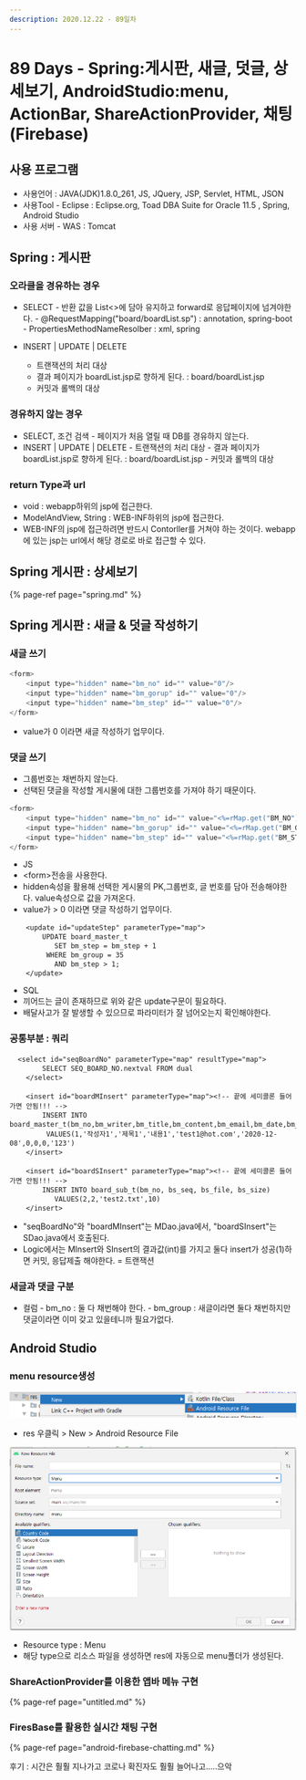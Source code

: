 ```yaml
---
description: 2020.12.22 - 89일차
---
```


# 89 Days - Spring:게시판, 새글, 덧글, 상세보기, AndroidStudio:menu, ActionBar, ShareActionProvider, 채팅\(Firebase\)

## 사용 프로그램

* 사용언어 : JAVA\(JDK\)1.8.0\_261, JS, JQuery, JSP, Servlet, HTML, JSON
* 사용Tool  - Eclipse : Eclipse.org, Toad DBA Suite for Oracle 11.5 , Spring, Android Studio
* 사용 서버 - WAS : Tomcat

## Spring : 게시판

### 오라클을 경유하는 경우

* SELECT - 반환 값을 List&lt;&gt;에 담아 유지하고 forward로 응답페이지에 넘겨야한다. - @RequestMapping\("board/boardList.sp"\) : annotation, spring-boot - PropertiesMethodNameResolber : xml,  spring
* INSERT \| UPDATE \| DELETE

  - 트랜잭션의 처리 대상  
  - 결과 페이지가 boardList.jsp로 향하게 된다. : board/boardList.jsp  
  - 커밋과 롤백의 대상

### 경유하지 않는 경우

* SELECT,  조건 검색 - 페이지가 처음 열릴 때 DB를 경유하지 않는다.
* INSERT \| UPDATE \| DELETE - 트랜잭션의 처리 대상 - 결과 페이지가 boardList.jsp로 향하게 된다. : board/boardList.jsp - 커밋과 롤백의 대상

### return Type과 url

* void : webapp하위의 jsp에 접근한다.
* ModelAndView, String : WEB-INF하위의 jsp에 접근한다.
* WEB-INF의 jsp에 접근하려면 반드시 Contorller를 거쳐야 하는 것이다. webapp에 있는 jsp는 url에서 해당 경로로 바로 접근할 수 있다.

## Spring 게시판 : 상세보기

{% page-ref page="spring.md" %}

## Spring 게시판 : 새글 & 덧글 작성하기

### 새글 쓰기

```javascript
<form>
    <input type="hidden" name="bm_no" id="" value="0"/>
    <input type="hidden" name="bm_gorup" id="" value="0"/>
    <input type="hidden" name="bm_step" id="" value="0"/>
</form>
```

* value가 0 이라면 새글 작성하기 업무이다.

### 댓글 쓰기

* 그룹번호는 채번하지 않는다. 
* 선택된 댓글을 작성할 게시물에 대한 그룹번호를 가져야 하기 때문이다.

```javascript
<form>
    <input type="hidden" name="bm_no" id="" value="<%=rMap.get("BM_NO") %>"/>
    <input type="hidden" name="bm_gorup" id="" value="<%=rMap.get("BM_GROUP") %>"/>
    <input type="hidden" name="bm_step" id="" value="<%=rMap.get("BM_STEP") %>"/>
</form>
```

* JS
* &lt;form&gt;전송을 사용한다.
* hidden속성을 활용해 선택한 게시물의 PK,그룹번호, 글 번호를 담아 전송해야한다. value속성으로 값을 가져온다.
* value가 &gt; 0 이라면 댓글 작성하기 업무이다.

```markup
	<update id="updateStep" parameterType="map">
		UPDATE board_master_t
		   SET bm_step = bm_step + 1
		 WHERE bm_group = 35
		   AND bm_step > 1;
	</update>
```

* SQL
* 끼어드는 글이 존재하므로 위와 같은 update구문이 필요하다.
* 배달사고가 잘 발생할 수 있으므로 파라미터가 잘 넘어오는지 확인해야한다.

### 공통부분 : 쿼리

```markup
  <select id="seqBoardNo" parameterType="map" resultType="map">
		SELECT SEQ_BOARD_NO.nextval FROM dual
	</select>
	
	<insert id="boardMInsert" parameterType="map"><!-- 끝에 세미콜론 들어가면 안됨!!! -->
		INSERT INTO board_master_t(bm_no,bm_writer,bm_title,bm_content,bm_email,bm_date,bm_group,bm_pos,bm_step,bm_pw)
       	 VALUES(1,'작성자1','제목1','내용1','test1@hot.com','2020-12-08',0,0,0,'123')
	</insert>	  
	
	<insert id="boardSInsert" parameterType="map"><!-- 끝에 세미콜론 들어가면 안됨!!! -->	   
		INSERT INTO board_sub_t(bm_no, bs_seq, bs_file, bs_size)
		   VALUES(2,2,'test2.txt',10)
	</insert>	  
```

* "seqBoardNo"와 "boardMInsert"는 MDao.java에서, "boardSInsert"는 SDao.java에서 호출된다.
* Logic에서는 MInsert와 SInsert의 결과값\(int\)를 가지고 둘다 insert가 성공\(1\)하면 커밋, 응답제출 해야한다. = 트랜잭션

### 새글과 댓글 구분

* 컬럼  - bm\_no : 둘 다 채번해야 한다. - bm\_group :  새글이라면 둘다 채번하지만 댓글이라면 이미 갖고 있을테니까 필요가없다.

## Android Studio

### menu resource생성

![](../../../.gitbook/assets/2%20%2875%29.png)

* res 우클릭 &gt; New &gt; Android Resource File

![](../../../.gitbook/assets/1%20%2896%29.png)

* Resource type : Menu
* 해당 type으로 리소스 파일을 생성하면 res에 자동으로 menu폴더가 생성된다.

### ShareActionProvider를 이용한 앱바 메뉴 구현

{% page-ref page="untitled.md" %}

### FiresBase를 활용한 실시간 채팅 구현

{% page-ref page="android-firebase-chatting.md" %}

후기 : 시간은 훨훨 지나가고 코로나 확진자도 훨훨 늘어나고.....으악

